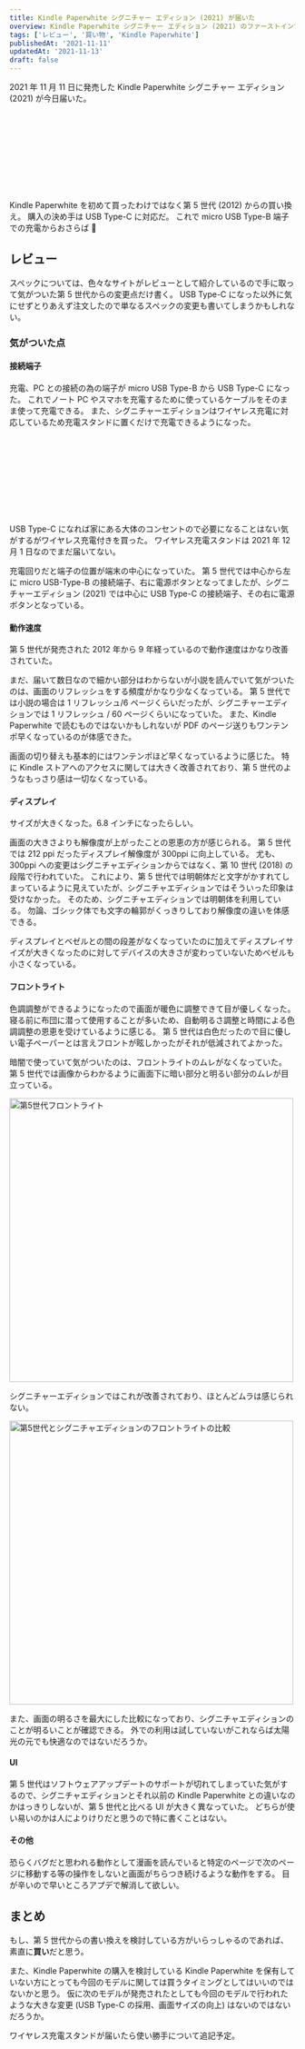 ```yaml
---
title: Kindle Paperwhite シグニチャー エディション (2021) が届いた
overview: Kindle Paperwhite シグニチャー エディション (2021) のファーストインプレッション
tags: ['レビュー', '買い物', 'Kindle Paperwhite']
publishedAt: '2021-11-11'
updatedAt: '2021-11-13'
draft: false
---
```


2021 年 11 月 11 日に発売した Kindle Paperwhite シグニチャー エディション (2021) が今日届いた。

<div class="iframely-embed"><div class="iframely-responsive" style="height: 140px; padding-bottom: 0;"><a href="https://www.amazon.co.jp/dp/B08N2ZL7PS" data-iframely-url="//cdn.iframe.ly/xCBQb9S?card=small"></a></div></div><script async src="//cdn.iframe.ly/embed.js" charset="utf-8"></script>

Kindle Paperwhite を初めて買ったわけではなく第 5 世代 (2012) からの買い換え。
購入の決め手は USB Type-C に対応だ。
これで micro USB Type-B 端子での充電からおさらば :wave:

## レビュー

スペックについては、色々なサイトがレビューとして紹介しているので手に取って気がついた第 5 世代からの変更点だけ書く。
USB Type-C になった以外に気にせずとりあえず注文したので単なるスペックの変更も書いてしまうかもしれない。

### 気がついた点

#### 接続端子

充電、PC との接続の為の端子が micro USB Type-B から USB Type-C になった。
これでノート PC やスマホを充電するために使っているケーブルをそのまま使って充電できる。
また、シグニチャーエディションはワイヤレス充電に対応しているため充電スタンドに置くだけで充電できるようになった。

<div class="iframely-embed"><div class="iframely-responsive" style="height: 140px; padding-bottom: 0;"><a href="https://www.amazon.co.jp/dp/B09C49XNB8/" data-iframely-url="//cdn.iframe.ly/MUN1Qrw?card=small"></a></div></div><script async src="//cdn.iframe.ly/embed.js" charset="utf-8"></script>

USB Type-C になれば家にある大体のコンセントので必要になることはない気がするがワイヤレス充電付きを買った。
ワイヤレス充電スタンドは 2021 年 12 月 1 日なのでまだ届いてない。

充電回りだと端子の位置が端末の中心になっていた。
第 5 世代では中心から左に micro USB-Type-B の接続端子、右に電源ボタンとなってましたが、シグニチャーエディション (2021) では中心に USB Type-C の接続端子、その右に電源ボタンとなっている。

#### 動作速度

第 5 世代が発売された 2012 年から 9 年経っているので動作速度はかなり改善されていた。

まだ、届いて数日なので細かい部分はわからないが小説を読んでいて気がついたのは、画面のリフレッシュをする頻度がかなり少なくなっている。
第 5 世代では小説の場合は 1 リフレッシュ/6 ページくらいだったが、シグニチャーエディションでは 1 リフレッシュ / 60 ページくらいになっていた。
また、Kindle Paperwhite で読むものではないかもしれないが PDF のページ送りもワンテンポ早くなっているのが体感できた。

画面の切り替えも基本的にはワンテンポほど早くなっているように感じた。
特に Kindle ストアへのアクセスに関しては大きく改善されており、第 5 世代のようなもっさり感は一切なくなっている。

#### ディスプレイ

サイズが大きくなった。6.8 インチになったらしい。

画面の大きさよりも解像度が上がったことの恩恵の方が感じられる。
第 5 世代では 212 ppi だったディスプレイ解像度が 300ppi に向上している。
尤も、300ppi への変更はシグニチャエディションからではなく、第 10 世代 (2018) の段階で行われていた。
これにより、第 5 世代では明朝体だと文字がかすれてしまっているように見えていたが、シグニチャエディションではそういった印象は受けなかった。
そのため、シグニチャエディションでは明朝体を利用している。
勿論、ゴシック体でも文字の輪郭がくっきりしており解像度の違いを体感できる。

ディスプレイとベゼルとの間の段差がなくなっていたのに加えてディスプレイサイズが大きくなったのに対してデバイスの大きさが変わっていないためベゼルも小さくなっている。

#### フロントライト

色調調整ができるようになったので画面が暖色に調整できて目が優しくなった。
寝る前に布団に潜って使用することが多いため、自動明るさ調整と時間による色調調整の恩恵を受けているように感じる。
第 5 世代は白色だったので目に優しい電子ペーパーとは言えフロントが眩しかったがそれが低減されてよかった。

暗闇で使っていて気がついたのは、フロントライトのムレがなくなっていた。
第 5 世代では画像からわかるように画面下に暗い部分と明るい部分のムレが目立っている。

<img src='./images/5ed.jpeg' alt='第5世代フロントライト' width='500px'>

シグニチャーエディションではこれが改善されており、ほとんどムラは感じられない。

<img src='./images/comparision.jpeg' alt='第5世代とシグニチャエディションのフロントライトの比較' width='500px'>

また、画面の明るさを最大にした比較になっており、シグニチャエディションのことが明るいことが確認できる。
外での利用は試していないがこれならば太陽光の元でも快適なのではないだろうか。

#### UI

第 5 世代はソフトウェアアップデートのサポートが切れてしまっていた気がするので、シグニチャエディションとそれ以前の Kindle Paperwhite との違いなのかはっきりしないが、第 5 世代と比べる UI が大きく異なっていた。
どちらが使い易いのかは人によりけりだと思うので特に書くことはない。

#### その他

恐らくバグだと思われる動作として漫画を読んでいると特定のページで次のページに移動する等の操作をしないと画面がちらつき続けるような動作をする。
目が辛いので早いところアプデで解消して欲しい。

## まとめ

もし、第 5 世代からの書い換えを検討している方がいらっしゃるのであれば、素直に**買い**だと思う。

また、Kindle Paperwhite の購入を検討している Kindle Paperwhite を保有していない方にとっても今回のモデルに関しては買うタイミングとしてはいいのではないかと思う。
仮に次のモデルが発売されたとしても今回のモデルで行われたような大きな変更 (USB Type-C の採用、画面サイズの向上) はないのではないだろうか。

ワイヤレス充電スタンドが届いたら使い勝手について追記予定。
